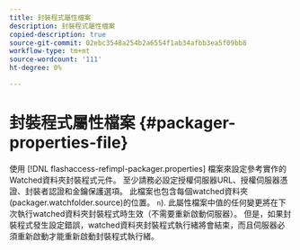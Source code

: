 ```yaml
---
title: 封裝程式屬性檔案
description: 封裝程式屬性檔案
copied-description: true
source-git-commit: 02ebc3548a254b2a6554f1ab34afbb3ea5f09bb8
workflow-type: tm+mt
source-wordcount: '111'
ht-degree: 0%

---
```


# 封裝程式屬性檔案 {#packager-properties-file}

使用 [!DNL flashaccess-refimpl-packager.properties] 檔案來設定參考實作的Watched資料夾封裝程式元件。 至少請務必設定授權伺服器URL、授權伺服器憑證、封裝者認證和金鑰保護選項。 此檔案也包含每個watched資料夾(packager.watchfolder.source)的位置。 `n`). 此屬性檔案中值的任何變更將在下次執行watched資料夾封裝程式時生效（不需要重新啟動伺服器）。 但是，如果封裝程式發生設定錯誤，watched資料夾封裝程式執行緒將會結束，而且伺服器必須重新啟動才能重新啟動封裝程式執行緒。
